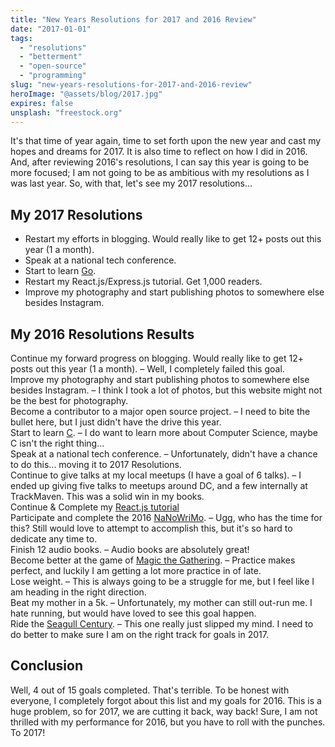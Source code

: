 ```yaml
---
title: "New Years Resolutions for 2017 and 2016 Review"
date: "2017-01-01"
tags:
  - "resolutions"
  - "betterment"
  - "open-source"
  - "programming"
slug: "new-years-resolutions-for-2017-and-2016-review"
heroImage: "@assets/blog/2017.jpg"
expires: false
unsplash: "freestock.org"
---
```


It's that time of year again, time to set forth upon the new year and cast my hopes and dreams for 2017. It is also time to reflect on how I did in 2016. And, after reviewing 2016's resolutions, I can say this year is going to be more focused; I am not going to be as ambitious with my resolutions as I was last year. So, with that, let's see my 2017 resolutions...

## My 2017 Resolutions

- Restart my efforts in blogging. Would really like to get 12+ posts out this year (1 a month).
- Speak at a national tech conference.
- Start to learn [Go](https://golang.org/).
- Restart my React.js/Express.js tutorial. Get 1,000 readers.
- Improve my photography and start publishing photos to somewhere else besides Instagram.

## My 2016 Resolutions Results

<span class="text-danger"><i class="fa fa-times fa-fw"></i> Continue my forward progress on blogging. Would really like to get 12+ posts out this year (1 a month).</span> &#8211; Well, I completely failed this goal.<br />
<span class="text-danger"><i class="fa fa-times fa-fw"></i> Improve my photography and start publishing photos to somewhere else besides Instagram.</span> &#8211; I think I took a lot of photos, but this website might not be the best for photography.<br />
<span class="text-danger"><i class="fa fa-times fa-fw"></i> Become a contributor to a major open source project.</span> &#8211; I need to bite the bullet here, but I just didn't have the drive this year.<br />
<span class="text-danger"><i class="fa fa-times fa-fw"></i> Start to learn [C](http://c.learncodethehardway.org/book/).</span> &#8211; I do want to learn more about Computer Science, maybe C isn't the right thing...<br />
<span class="text-danger"><i class="fa fa-times fa-fw"></i> Speak at a national tech conference.</span> &#8211; Unfortunately, didn't have a chance to do this... moving it to 2017 Resolutions.<br />
<span class="text-success"><i class="fa fa-check fa-fw"></i> Continue to give talks at my local meetups (I have a goal of 6 talks).</span> &#8211; I ended up giving five talks to meetups around DC, and a few internally at TrackMaven. This was a solid win in my books.<br />
<span class="text-danger"><i class="fa fa-times fa-fw"></i> Continue & Complete my [React.js tutorial](http://www.joshfinnie.com/blog/reactjs-tutorial-part-1/)</span><br />
<span class="text-danger"><i class="fa fa-times fa-fw"></i> Participate and complete the 2016 [NaNoWriMo](http://nanowrimo.org/).</span> &#8211; Ugg, who has the time for this? Still would love to attempt to accomplish this, but it's so hard to dedicate any time to.<br />
<span class="text-success"><i class="fa fa-check fa-fw"></i> Finish 12 audio books.</span> &#8211; Audio books are absolutely great!<br />
<span class="text-success"><i class="fa fa-check fa-fw"></i> Become better at the game of [Magic the Gathering](http://magic.wizards.com/).</span> &#8211; Practice makes perfect, and luckily I am getting a lot more practice in of late.<br />
<span class="text-success"><i class="fa fa-check fa-fw"></i> Lose weight.</span> &#8211; This is always going to be a struggle for me, but I feel like I am heading in the right direction.<br />
<span class="text-danger"><i class="fa fa-times fa-fw"></i> Beat my mother in a 5k.</span> &#8211; Unfortunately, my mother can still out-run me. I hate running, but would have loved to see this goal happen.<br />
<span class="text-danger"><i class="fa fa-times fa-fw"></i> Ride the [Seagull Century](http://www.seagullcentury.org/).</span> &#8211; This one really just slipped my mind. I need to do better to make sure I am on the right track for goals in 2017. <br />

## Conclusion

Well, 4 out of 15 goals completed. That's terrible. To be honest with everyone, I completely forgot about this list and my goals for 2016. This is a huge problem, so for 2017, we are cutting it back, way back! Sure, I am not thrilled with my performance for 2016, but you have to roll with the punches. To 2017!
